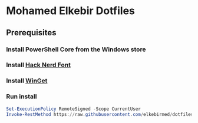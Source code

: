 # Mohamed Elkebir Dotfiles

## Prerequisites

### Install __PowerShell Core__ from the Windows store

### Install [Hack Nerd Font](https://www.nerdfonts.com/font-downloads)

### Install [WinGet](https://github.com/microsoft/winget-cli)

### Run install

```powershell
Set-ExecutionPolicy RemoteSigned -Scope CurrentUser
Invoke-RestMethod https://raw.githubusercontent.com/elkebirmed/dotfiles/main/install.ps1 | Invoke-Expression
```
